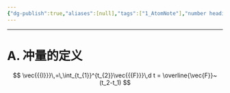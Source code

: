 ```yaml
---
{"dg-publish":true,"aliases":[null],"tags":["1_AtomNote"],"number headings":"auto, first-level 1, max 6, A.1.","Created-Date":"2023-02-20 09:37:12","Modified-Date":"2024-04-18 11:53:30","permalink":"/A01_Lessons/Aa05_大学物理/冲量/","dgPassFrontmatter":true}
---
```


---

# A. 冲量的定义
$$
\vec{{{I}}}\,=\,\int_{t_{1}}^{t_{2}}\vec{{{F}}}\,d t = \overline{\vec{F}}~(t_2-t_1)
$$


